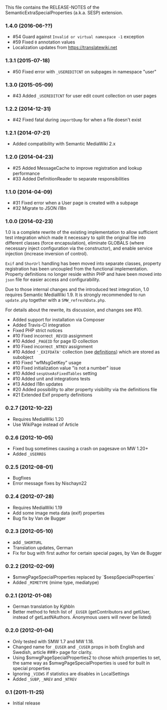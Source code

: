This file contains the RELEASE-NOTES of the SemanticExtraSpecialProperties (a.k.a. SESP) extension.

### 1.4.0 (2016-06-??)

* #54 Guard against `Invalid or virtual namespace -1` exception
* #59 Fixed `0` annotation values
* Localization updates from https://translatewiki.net

### 1.3.1 (2015-07-18)

- #50 Fixed error with `_USEREDITCNT` on subpages in namespace "user"

### 1.3.0 (2015-05-09)

- #43 Added `_USEREDITCNT` for user edit count collection on user pages

### 1.2.2 (2014-12-31)

- #42 Fixed fatal during `importDump` for when a file doesn't exist

### 1.2.1 (2014-07-21)

- Added compatibility with Semantic MediaWiki 2.x

### 1.2.0 (2014-04-23)

- #25 Added MessageCache to improve registration and lookup performance
- #33 Added DefinitionReader to separate responsibilities

### 1.1.0 (2014-04-09)

- #31 Fixed error when a User page is created with a subpage
- #32 Migrate to JSON i18n

### 1.0.0 (2014-02-23)

1.0 is a complete rewrite of the existing implementation to allow sufficient test integration which made it necessary
to split the original file into different classes (force encapsulation), eliminate GLOBALS (where necessary inject
configuration via the constructor), and enable service injection (increase inversion of control).

`Exif` and `ShorUrl` handling has been moved into separate classes, property registration has been uncoupled from the
functional implementation. Property definitions no longer reside within PHP and have been moved into `json` file for
easier access and configurability.

Due to those internal changes and the introduced test integration, 1.0 requires Semantic MediaWiki 1.9. It is strongly
recommended to run `update.php` together with a `SMW_refreshData.php`.

For details about the rewrite, its discussion, and changes see #10.

- Added support for installation via Composer
- Added Travis-CI integration
- Fixed PHP strict notices
- #10 Fixed incorrect `_REVID` assignment
- #10 Added `_PAGEID` for page ID collection
- #10 Fixed incorrect ``_NTREV`` assignment
- #10 Added ``'_EXIFDATA'`` collection (see [definitions](/src/Definition/definitions.json)) which are stored as subobject
- #10 Fixed "wfMsgGetKey" usage
- #10 Fixed initialization value "is not a number" issue
- #10 Added `sespUseAsFixedTables` setting
- #10 Added unit and integrations tests
- #13 Added I18n updates
- #20 Added possibility to alter property visibility via the definitions file
- #21 Extended Exif property definitions

### 0.2.7 (2012-10-22)

- Requires MediaWiki 1.20
- Use WikiPage instead of Article

### 0.2.6 (2012-10-05)

- Fixed bug sometimes causing a crash on pagesave on MW 1.20+
- Added `_USERREG`

### 0.2.5 (2012-08-01)

- Bugfixes
- Error message fixes by Nischayn22

### 0.2.4 (2012-07-28)

- Requires MediaWiki 1.19
- Add some image meta data (exif) properties
- Bug fix by Van de Bugger

### 0.2.3 (2012-05-10)

- add `_SHORTURL`
- Translation updates, German
- Fix for bug with first author for certain special pages, by Van de Bugger

### 0.2.2 (2012-02-09)

- $smwgPageSpecialProperties replaced by `$sespSpecialProperties`
- Added `_MIMETYPE` (mime type, mediatype)

### 0.2.1 (2012-01-08)

- German translation by Kghbln
- Better method to fetch list of `_EUSER` (getContributors and getUser, instead of getLastNAuthors. Anonymous users
will never be listed)

### 0.2.0 (2012-01-04)

- Only tested with SMW 1.7 and MW 1.18.
- Changed name for `_EUSER` and `_CUSER` props in both English and Swedish, article ###> page for clarity.
- Using $smwgPageSpecialProperties2 to chose which properties to set, the same way as $smwgPageSpecialProperties
is used for built in special properties
- Ignoring `_VIEWS` if statistics are disables in LocalSettings
- Added `_SUBP`, `_NREV` and `_NTREV`

### 0.1 (2011-11-25)

* Initial release
